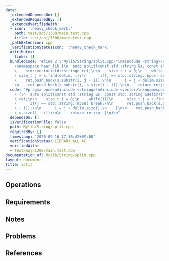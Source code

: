 ```yaml
---
data:
  _extendedDependsOn: []
  _extendedRequiredBy: []
  _extendedVerifiedWith:
  - icon: ':heavy_check_mark:'
    path: test/aoj/1300/main.test.cpp
    title: test/aoj/1300/main.test.cpp
  _pathExtension: cpp
  _verificationStatusIcon: ':heavy_check_mark:'
  attributes:
    links: []
  bundledCode: "#line 2 \"Mylib/String/split.cpp\"\n#include <string>\n#include <vector>\n\
    \nnamespace haar_lib {\n  auto split(const std::string &s, const std::string &delim){\n\
    \    std::vector<std::string> ret;\n\n    size_t i = 0;\n    while(1){\n     \
    \ size_t j = s.find(delim, i);\n      if(j == std::string::npos) break;\n\n  \
    \    ret.push_back(s.substr(i, j - i));\n\n      i = j + delim.size();\n    }\n\
    \n    ret.push_back(s.substr(i, s.size() - i));\n\n    return ret;\n  }\n}\n"
  code: "#pragma once\n#include <string>\n#include <vector>\n\nnamespace haar_lib\
    \ {\n  auto split(const std::string &s, const std::string &delim){\n    std::vector<std::string>\
    \ ret;\n\n    size_t i = 0;\n    while(1){\n      size_t j = s.find(delim, i);\n\
    \      if(j == std::string::npos) break;\n\n      ret.push_back(s.substr(i, j\
    \ - i));\n\n      i = j + delim.size();\n    }\n\n    ret.push_back(s.substr(i,\
    \ s.size() - i));\n\n    return ret;\n  }\n}\n"
  dependsOn: []
  isVerificationFile: false
  path: Mylib/String/split.cpp
  requiredBy: []
  timestamp: '2020-09-16 17:10:42+09:00'
  verificationStatus: LIBRARY_ALL_AC
  verifiedWith:
  - test/aoj/1300/main.test.cpp
documentation_of: Mylib/String/split.cpp
layout: document
title: split
---
```


## Operations

## Requirements

## Notes

## Problems

## References
